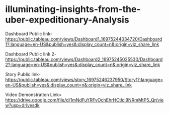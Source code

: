 # illuminating-insights-from-the-uber-expeditionary-Analysis


Dashboard Public link-https://public.tableau.com/views/Dashboard1_16975244034720/Dashboard1?:language=en-US&publish=yes&:display_count=n&:origin=viz_share_link

Dashboard Public link 2-https://public.tableau.com/views/Dashboard2_16975245025530/Dashboard2?:language=en-US&publish=yes&:display_count=n&:origin=viz_share_link

Story Public link-https://public.tableau.com/views/story_16975246237950/Story1?:language=en-US&publish=yes&:display_count=n&:origin=viz_share_link


Video Demonstration Link= https://drive.google.com/file/d/1mNdFuYRFvOchEhrHCtlcl9NRmMtP5_Qr/view?usp=drivesdk
